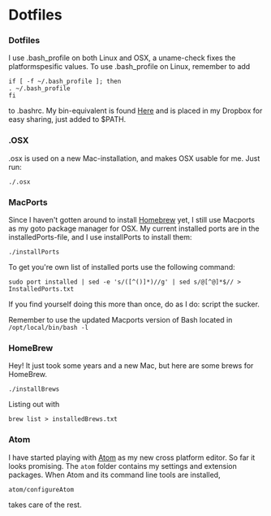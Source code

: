 Dotfiles
========
### Dotfiles
I use .bash_profile on both Linux and OSX, a uname-check fixes the platformspesific values.
To use .bash_profile on Linux, remember to add

    if [ -f ~/.bash_profile ]; then
    . ~/.bash_profile
    fi
to .bashrc.
My bin-equivalent is found [Here](https://github.com/andmos/Scripts) and is placed in my Dropbox for easy sharing, just added to
$PATH.

### .OSX
.osx is used on a new Mac-installation, and makes OSX usable for me.
Just run:

    ./.osx

### MacPorts
Since I haven't gotten around to install [Homebrew](http://brew.sh/) yet, I still use Macports as my goto package manager for OSX. My current installed ports are in the installedPorts-file, and I use installPorts to install them:

    ./installPorts

To get you're own list of installed ports use the following command:

    sudo port installed | sed -e 's/([^()]*)//g' | sed s/@[^@]*$// > InstalledPorts.txt

If you find yourself doing this more than once, do as I do: script the sucker.

Remember to use the updated Macports version of Bash located in ``/opt/local/bin/bash -l``

### HomeBrew

Hey! It just took some years and a new Mac, but here are some brews for HomeBrew. 

```
./installBrews
```

Listing out with 

```
brew list > installedBrews.txt
```



### Atom
I have started playing with [Atom](https://atom.io/) as my new cross platform editor.
So far it looks promising. The `atom` folder contains my settings and extension packages.
When Atom and its command line tools are installed,

    atom/configureAtom
takes care of the rest.
